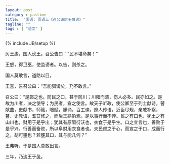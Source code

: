 ```yaml
---
layout: post
category : pastime 
title:  "国语: 周语上《召公谏厉王弭谤》"
tagline: ""
tags : [ "语文" ] 
---
```

{% include JB/setup %}

厉王虐，国人谤王。召公告曰：“民不堪命矣！”

王怒，得卫巫，使监谤者。以告，则杀之。

国人莫敢言，道路以目。

王喜，告召公曰：“吾能弭谤矣，乃不敢言。”

召公曰：“是鄣之也。防民之口，甚于防川；川雍而溃，伤人必多。民亦如之。是故为川者，决之使导；为民者，宣之使言。故天子听政，使公卿至于列士献诗，瞽献曲，史献书，师箴，瞍赋，朦诵，百工谏，庶人传语，近臣尽规，亲戚补察，瞽、史教诲，耆艾修之，而后王斟酌焉。是以事行而不悖。民之有口也，犹土之有山川也，财用于是乎出；犹其有原隰衍沃也，衣食于是乎生。口之宣言也，善败于是乎兴。行善而备败，所以阜财用衣食者也。夫民虑之于心，而宣之于口，成而行之，胡可壅也？若壅其口，其与能几何？”

王弗听，于是国人莫敢出言。

三年，乃流王于彘。
